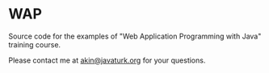 # WAP

Source code for the examples of "Web Application Programming with Java" training course.

Please contact me at akin@javaturk.org for your questions.
